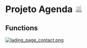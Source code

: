 <h1> Projeto Agenda <img src="to_readme\docs.png" width="25" height="25"></img></h1>

<h2>Functions</h2>

<a href="https://www.imagebam.com/view/MEOJYFA" target="_blank"><img src="https://thumbs4.imagebam.com/22/00/a1/MEOJYFA_t.png" alt="lading_page_contact.png"/></a>





